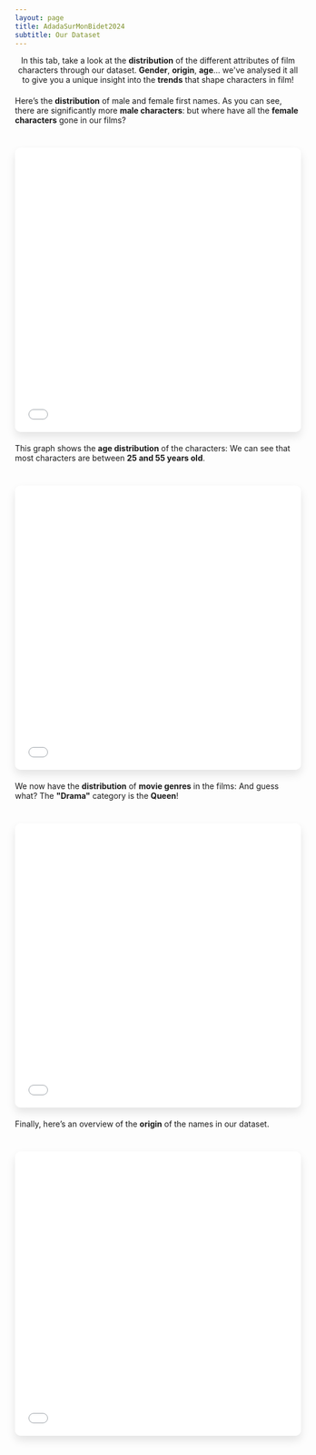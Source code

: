 ```yaml
---
layout: page
title: AdadaSurMonBidet2024
subtitle: Our Dataset
---
```


<div style="text-align:center;">
    In this tab, take a look at the <strong>distribution</strong> of the different attributes of film characters through our dataset. <strong>Gender</strong>, <strong>origin</strong>, <strong>age</strong>... we've analysed it all to give you a unique insight into the <strong>trends</strong> that shape characters in film!
</div>

<div style="margin-top: 20px; margin-bottom: 20px;">
    Here’s the <strong>distribution</strong> of male and female first names. As you can see, there are significantly more <strong>male characters</strong>: but where have all the <strong>female characters</strong> gone in our films?
</div>

<iframe src="{{ site.baseurl }}/assets/plots/gender_distribution.html" width="100%" height="500" frameborder="0" style="border-radius: 10px; margin-top: 20px; box-shadow: 0px 8px 15px rgba(0, 0, 0, 0.1);"></iframe>

<div style="margin-top: 20px; margin-bottom: 20px;">
    This graph shows the <strong>age distribution</strong> of the characters: We can see that most characters are between <strong>25 and 55 years old</strong>.
</div style="margin-top: 20px;">

<iframe src="{{ site.baseurl }}/assets/plots/age_distribution.html" width="100%" height="500" frameborder="0" style="border-radius: 10px; margin-top: 20px; box-shadow: 0px 8px 15px rgba(0, 0, 0, 0.1);"></iframe>

<div style="margin-top: 20px; margin-bottom: 20px;">
    We now have the <strong>distribution</strong> of <strong>movie genres</strong> in the films: And guess what? The <strong>"Drama"</strong> category is the <strong>Queen</strong>!
</div style="margin-top: 20px;">

<iframe src="{{ site.baseurl }}/assets/plots/movie_genre_distribution.html" width="100%" height="500" frameborder="0" style="border-radius: 10px; margin-top: 20px; box-shadow: 0px 8px 15px rgba(0, 0, 0, 0.1);"></iframe>

<div style="margin-top: 20px; margin-bottom: 20px;">
    Finally, here’s an overview of the <strong>origin</strong> of the names in our dataset.
</div>

<iframe src="{{ site.baseurl }}/assets/plots/origin_distribution.html" width="100%" height="500" frameborder="0" style="border-radius: 10px; margin-top: 20px; box-shadow: 0px 8px 15px rgba(0, 0, 0, 0.1);"></iframe>
